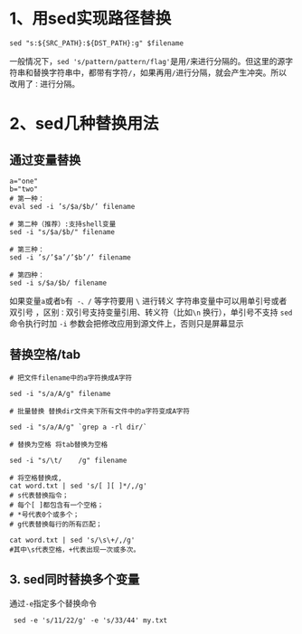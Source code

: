 # 1、用sed实现路径替换
```shell
sed "s:${SRC_PATH}:${DST_PATH}:g" $filename
```
一般情况下，`sed 's/pattern/pattern/flag'`是用`/`来进行分隔的。但这里的源字符串和替换字符串中，都带有字符`/`，如果再用`/`进行分隔，就会产生冲突。所以改用了`：`进行分隔。

# 2、sed几种替换用法
## 通过变量替换
```shell
a="one"
b="two"
# 第一种：
eval sed -i ’s/$a/$b/’ filename

# 第二种（推荐）:支持shell变量
sed -i "s/$a/$b/" filename

# 第三种：
sed -i ’s/’$a’/’$b’/’ filename 

# 第四种：
sed -i s/$a/$b/ filename
```
如果变量`a`或者`b`有` -、/` 等字符要用 `\` 进行转义
字符串变量中可以用单引号或者双引号 ，区别`：`双引号支持变量引用、转义符（比如`\n` 换行），单引号不支持
`sed` 命令执行时加 `-i` 参数会把修改应用到源文件上，否则只是屏幕显示

## 替换空格/tab
```shell
# 把文件filename中的a字符换成A字符

sed -i "s/a/A/g" filename

# 批量替换 替换dir文件夹下所有文件中的a字符变成A字符

sed -i "s/a/A/g" `grep a -rl dir/`

# 替换为空格 将tab替换为空格

sed -i "s/\t/    /g" filename

# 将空格替换成,
cat word.txt | sed 's/[ ][ ]*/,/g'
# s代表替换指令；
# 每个[ ]都包含有一个空格；
# *号代表0个或多个；
# g代表替换每行的所有匹配；

cat word.txt | sed 's/\s\+/,/g' 
#其中\s代表空格，+代表出现一次或多次。
```

## 3. sed同时替换多个变量
通过`-e`指定多个替换命令
```shell
 sed -e 's/11/22/g' -e 's/33/44' my.txt
```